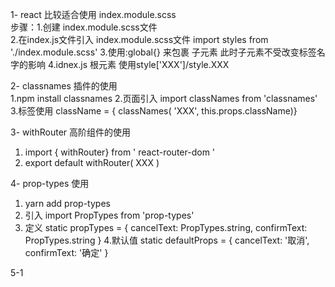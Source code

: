 1- react 比较适合使用  index.module.scss  
步骤：1.创建 index.module.scss文件  
    2.在index.js文件引入  index.module.scss文件
    import styles from './index.module.scss'
    3.使用:global{} 来包裹 子元素 此时子元素不受改变标签名字的影响
    4.idnex.js 根元素  使用style['XXX']/style.XXX


2- classnames 插件的使用  
  1.npm install classnames 
  2.页面引入  import classNames from 'classnames'
  3.标签使用  className = { classNames( 'XXX', this.props.className)}

3- withRouter 高阶组件的使用  
  1. import { withRouter} from ' react-router-dom '
  2. export default withRouter( XXX )

4- prop-types 使用
  1. yarn add prop-types
  2. 引入  import PropTypes from 'prop-types'
  3. 定义   static propTypes = {
                cancelText: PropTypes.string,
                confirmText: PropTypes.string
                               }
  4.默认值  static defaultProps = {
                 cancelText: '取消',
                 confirmText: '确定'
               }

5-1